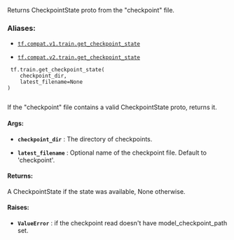 Returns CheckpointState proto from the "checkpoint" file.



### Aliases:

- [ `tf.compat.v1.train.get_checkpoint_state` ](/api_docs/python/tf/train/get_checkpoint_state)

- [ `tf.compat.v2.train.get_checkpoint_state` ](/api_docs/python/tf/train/get_checkpoint_state)



```
 tf.train.get_checkpoint_state(
    checkpoint_dir,
    latest_filename=None
)
 
```

If the "checkpoint" file contains a valid CheckpointState
proto, returns it.



#### Args:

- **`checkpoint_dir`** : The directory of checkpoints.

- **`latest_filename`** : Optional name of the checkpoint file.  Default to
'checkpoint'.



#### Returns:
A CheckpointState if the state was available, None
otherwise.



#### Raises:

- **`ValueError`** : if the checkpoint read doesn't have model_checkpoint_path set.

